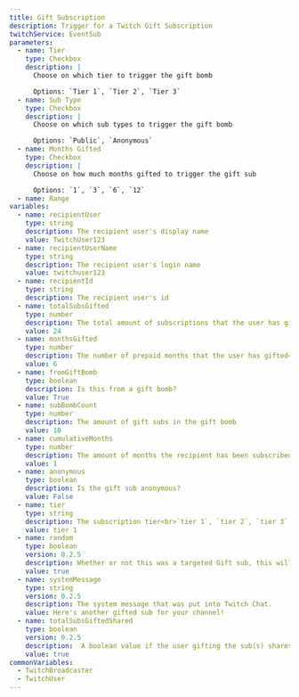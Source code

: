 ```yaml
---
title: Gift Subscription
description: Trigger for a Twitch Gift Subscription
twitchService: EventSub
parameters:
  - name: Tier
    type: Checkbox
    description: |
      Choose on which tier to trigger the gift bomb

      Options: `Tier 1`, `Tier 2`, `Tier 3`
  - name: Sub Type
    type: Checkbox
    description: |
      Choose on which sub types to trigger the gift bomb

      Options: `Public`, `Anonymous`
  - name: Months Gifted
    type: Checkbox
    description: |
      Choose on how much months gifted to trigger the gift sub

      Options: `1`, `3`, `6`, `12`
  - name: Range
variables:
  - name: recipientUser
    type: string
    description: The recipient user's display name
    value: TwitchUser123
  - name: recipientUserName
    type: string
    description: The recipient user's login name
    value: twitchuser123
  - name: recipientId
    type: string
    description: The recipient user's id
  - name: totalSubsGifted
    type: number
    description: The total amount of subscriptions that the user has gifted
    value: 24
  - name: monthsGifted
    type: number
    description: The number of prepaid months that the user has gifted<br>`1`, `3`, `6`, `12`
    value: 6
  - name: fromGiftBomb
    type: boolean
    description: Is this from a gift bomb?
    value: True
  - name: subBombCount
    type: number
    description: The amount of gift subs in the gift bomb
    value: 10
  - name: cumulativeMonths
    type: number
    description: The amount of months the recipient has been subscribed to the channel
    value: 1
  - name: anonymous
    type: boolean
    description: Is the gift sub anonymous?
    value: False
  - name: tier
    type: string
    description: The subscription tier<br>`tier 1`, `tier 2`, `tier 3`
    value: tier 1
  - name: random
    type: boolean
    version: 0.2.5
    description: Whether or not this was a targeted Gift sub, this will only be true for single gift subs that were directly given to a user.
    value: true
  - name: systemMessage
    type: string
    version: 0.2.5
    description: The system message that was put into Twitch Chat.
    value: Here's another gifted sub for your channel!
  - name: totalSubsGiftedShared
    type: boolean
    version: 0.2.5
    description:  A boolean value if the user gifting the sub(s) shares there total gift count.
    value: true
commonVariables:
  - TwitchBroadcaster
  - TwitchUser
---
```

